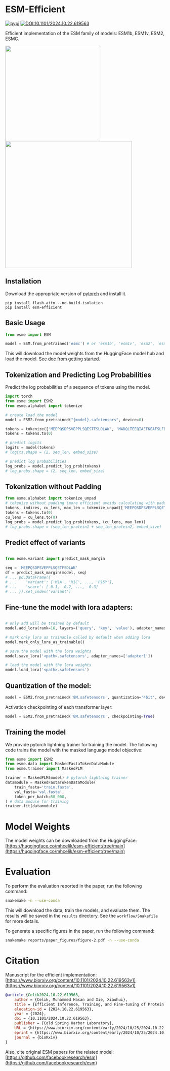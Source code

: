 # ESM-Efficient

[![pypi](https://img.shields.io/pypi/v/esm-efficient.svg)](https://pypi.python.org/pypi/esm-efficient)
[![DOI:10.1101/2024.10.22.619563](http://img.shields.io/badge/DOI-10.1101/2024.10.22.619563-B31B1B.svg)](https://doi.org/10.1101/2024.10.22.619563)

Efficient implementation of the ESM family of models: ESM1b, ESM1v, ESM2, ESMC.

<img src="docs/methods.png"  width="300" /> <img src="docs/speedup.png" width="400" />

## Installation

Download the appropriate version of [pytorch](https://pytorch.org/get-started/locally/) and install it.
```
pip install flash-attn --no-build-isolation
pip install esm-efficient
```

## Basic Usage

```python
from esme import ESM

model = ESM.from_pretrained('esmc') # or 'esm1b', 'esm1v', 'esm2', 'esm2_8m', ...
```
This will download the model weights from the HuggingFace model hub and load the model. [See doc from getting started]().

## Tokenization and Predicting Log Probabilities
Predict the log probabilities of a sequence of tokens using the model. 

```python
import torch
from esme import ESM2
from esme.alphabet import tokenize

# create load the model
model = ESM2.from_pretrained("{model}.safetensors", device=0)

tokens = tokenize(['MEEPQSDPSVEPPLSQESTFSLDLWK', 'MADQLTEEQIAEFKEAFSLFDKDG'])
tokens = tokens.to(0)

# predict logits
logits = model(tokens)
# logits.shape = (2, seq_len, embed_size)

# predict log probabilities
log_probs = model.predict_log_prob(tokens)
# log_probs.shape = (2, seq_len, embed_size)
```

## Tokenization without Padding
```python
from esme.alphabet import tokenize_unpad
# tokenize without padding (more efficient avoids calculating with padding)
tokens, indices, cu_lens, max_len = tokenize_unpad(['MEEPQSDPSVEPPLSQETFSDLWK', 'MADQLTEEQIAEFKEAFSLFDKDG'])
tokens = tokens.to(0)
cu_lens = cu_lens.to(0)
log_probs = model.predict_log_prob(tokens, (cu_lens, max_len))
# log_probs.shape = (seq_len_protein1 + seq_len_protein2, embed_size)
```

##  Predict effect of variants
```python

from esme.variant import predict_mask_margin

seq = 'MEEPQSDPSVEPPLSQETFSDLWK'
df = predict_mask_margin(model, seq)
# ... pd.DataFrame({
# ...    'variant': ['M1A', 'M1C', ..., 'P16Y'],
# ...    'score': [-0.1, -0.2, ..., -0.3]
# ... }).set_index('variant')
```

## Fine-tune the model with lora adapters:
```python

# only add will be trained by default
model.add_lora(rank=16, layers=('query', 'key', 'value'), adapter_names=['adapter1', 'adapter2'])

# mark only lora as trainable called by default when adding lora
model.mark_only_lora_as_trainable()

# save the model with the lora weights
model.save_lora('<path>.safetensors', adapter_names=['adapter1'])

# load the model with the lora weights
model.load_lora('<path>.safetensors')
```

## Quantization of the model:
```python
model = ESM2.from_pretrained('8M.safetensors', quantization='4bit', device=0)
```

Activation checkpointing of each transformer layer:
```python
model = ESM2.from_pretrained('8M.safetensors', checkpointing=True)
```

## Training the model

We provide pytorch lightning trainer for training the model. The following code trains the model with the masked language model objective:

```python
from esme import ESM2
from esme.data import MaskedFastaTokenDataModule
from esme.trainer import MaskedPLM

trainer = MaskedPLM(model) # pytorch lightning trainer
datamodule = MaskedFastaTokenDataModule(
    train_fasta='train.fasta',
    val_fasta='val.fasta',
    token_per_batch=50_000,
) # data module for training
trainer.fit(datamodule) 
```

# Model Weights

The model weights can be downloaded from the HuggingFace: [https://huggingface.co/mhcelik/esm-efficient/tree/main](https://huggingface.co/mhcelik/esm-efficient/tree/main)

# Evaluation 

To perform the evaluation reported in the paper, run the following command:

```bash
snakemake -n --use-conda
```

This will download the data, train the models, and evaluate them. The results will be saved in the `results` directory.
See the `workflow/Snakefile` for more details.

To generate a specific figures in the paper, run the following command:
```bash
snakemake reports/paper_figures/figure-2.pdf -n --use-conda 
```

# Citation
Manuscript for the efficient implementation: [https://www.biorxiv.org/content/10.1101/2024.10.22.619563v1](https://www.biorxiv.org/content/10.1101/2024.10.22.619563v1)
```bib
@article {Celik2024.10.22.619563,
    author = {Celik, Muhammed Hasan and Xie, Xiaohui},
    title = {Efficient Inference, Training, and Fine-tuning of Protein Language Models},
    elocation-id = {2024.10.22.619563},
    year = {2024},
    doi = {10.1101/2024.10.22.619563},
    publisher = {Cold Spring Harbor Laboratory},
    URL = {https://www.biorxiv.org/content/early/2024/10/25/2024.10.22.619563},
    eprint = {https://www.biorxiv.org/content/early/2024/10/25/2024.10.22.619563.full.pdf},
    journal = {bioRxiv}
}
```
Also, cite original ESM papers for the related model: [https://github.com/facebookresearch/esm](https://github.com/facebookresearch/esm)
